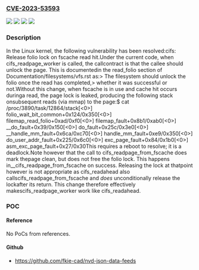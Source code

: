 ### [CVE-2023-53593](https://cve.mitre.org/cgi-bin/cvename.cgi?name=CVE-2023-53593)
![](https://img.shields.io/static/v1?label=Product&message=Linux&color=blue)
![](https://img.shields.io/static/v1?label=Version&message=&color=brightgreen)
![](https://img.shields.io/static/v1?label=Version&message=1da177e4c3f41524e886b7f1b8a0c1fc7321cac2%20&color=brightgreen)
![](https://img.shields.io/static/v1?label=Vulnerability&message=n%2Fa&color=blue)

### Description

In the Linux kernel, the following vulnerability has been resolved:cifs: Release folio lock on fscache read hit.Under the current code, when cifs_readpage_worker is called, the callcontract is that the callee should unlock the page. This is documentedin the read_folio section of Documentation/filesystems/vfs.rst as:> The filesystem should unlock the folio once the read has completed,> whether it was successful or not.Without this change, when fscache is in use and cache hit occurs duringa read, the page lock is leaked, producing the following stack onsubsequent reads (via mmap) to the page:$ cat /proc/3890/task/12864/stack[<0>] folio_wait_bit_common+0x124/0x350[<0>] filemap_read_folio+0xad/0xf0[<0>] filemap_fault+0x8b1/0xab0[<0>] __do_fault+0x39/0x150[<0>] do_fault+0x25c/0x3e0[<0>] __handle_mm_fault+0x6ca/0xc70[<0>] handle_mm_fault+0xe9/0x350[<0>] do_user_addr_fault+0x225/0x6c0[<0>] exc_page_fault+0x84/0x1b0[<0>] asm_exc_page_fault+0x27/0x30This requires a reboot to resolve; it is a deadlock.Note however that the call to cifs_readpage_from_fscache does mark thepage clean, but does not free the folio lock. This happens in__cifs_readpage_from_fscache on success. Releasing the lock at thatpoint however is not appropriate as cifs_readahead also callscifs_readpage_from_fscache and *does* unconditionally release the lockafter its return. This change therefore effectively makescifs_readpage_worker work like cifs_readahead.

### POC

#### Reference
No PoCs from references.

#### Github
- https://github.com/fkie-cad/nvd-json-data-feeds

